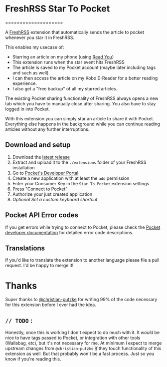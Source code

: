 # FreshRSS Star To Pocket
====================

A [FreshRSS](https://freshrss.org/) extension that automatically sends the article to pocket whenever you star it in FreshRSS.

This enables my usecase of: 
- Starring an article on my phone (using [Read You](https://github.com/Ashinch/ReadYou))
- This extension runs when the star event hits FreshRSS
- The article is saved to my Pocket account (maybe later including tags and such as well)
- I can then access the article on my Kobo E-Reader for a better reading experience.
- I also get a "free backup" of all my starred articles.

The existing Pocket sharing functionality of FreshRSS always opens a new tab which you have to manually close after sharing. You also have to stay logged in into Pocket.

With this extension you can simply star an article to share it with Pocket. Everything else happens in the background while you can continue reading articles without any further interruptions.

## Download and setup

1. Download the [latest release](https://github.com/huffstler/star-to-pocket/releases)
1. Extract and upload it to the `./extensions` folder of your FreshRSS installation
1. Go to [Pocket's Developer Portal](https://getpocket.com/developer/apps/)
1. Create a new application with at least the `add` permission
1. Enter your Consumer Key in the `Star To Pocket` extension settings
1. Press "Connect to Pocket"
1. Authorize your just created application
1. *Optional Set a custom keyboard shortcut*

## Pocket API Error codes

If you get errors while trying to connect to Pocket, please check the [Pocket developer documentation](https://getpocket.com/developer/docs/authentication) for detailed error code descriptions.

## Translations

If you'd like to translate the extension to another language please file a pull request. I'd be happy to merge it!

# Thanks

Super thanks to [@christian-putzke](https://github.com/christian-putzke) for writing 99% of the code necessary for this extension before I ever had the idea.

## `// TODO` :

Honestly, once this is working I don't expect to do much with it. It _would_ be nice to have tags passed to Pocket, or integration with other tools (Wallabag, etc), but it's not necessary for me. At minimum I expect to merge upstream changes from `@christian-putzke` _if_ they touch functionality of this extension as well. But that probably won't be a fast process. Just so you know if you're reading this.